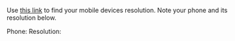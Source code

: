 Use [this link](https://www.webmobilefirst.com/en/devices/) to find your mobile devices resolution. Note your phone and its resolution below.

Phone:
Resolution: